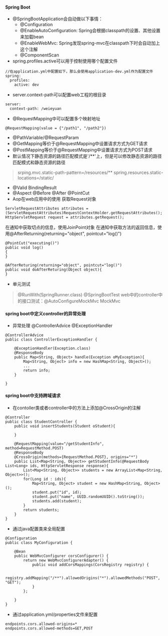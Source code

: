 #### Spring Boot ####
* @SpringBootApplication会自动做以下事情：
  * @Configuration
  * @EnableAutoConfiguration: Spring会根据classpath的设置、其他设置来加载bean
  * @EnableWebMvc: Spring发现spring-mvc在classpath下时会自动加上这个注解
  * @ComponentScan
* spring.profiles.active可以用于控制使用哪个配置文件
```
//在application.yml中配置如下，那么会使用application-dev.yml作为配置文件
spring:
  profiles:
    active: dev
```
* server.context-path可以配置web工程的根目录
```
server:
  context-path: /weieyuan
``` 
* @RequestMapping中可以配置多个映射地址
```
@RequestMapping(value = {"/path1", "/path2"})
```
* @PathVariable/@RequestParam
* @GetMapping等价于@RequestMapping中设置请求方式为GET请求
* @PostMapping等价于@RequestMapping中设置请求方式为POST请求
* 默认情况下静态资源的路径匹配模式是'/**'上，但是可以修改静态资源的路径匹配模式和静态资源的路径
> srping.mvc.static-path-pattern=/resources/**
> spring.resources.static-locations=/static/
* @Valid BindingResult
* @Aspect @Before @After @PointCut
* Aop在web应用中的使用
获取Request对象

```
ServletRequestAttributes attributes = (ServletRequestAttributes)RequestContextHolder.getRequestAttributes();
HttpServletRequest request = attributes.getRequest();
```

在通知中获取切点的信息，使用JoinPoint对象
在通知中获取方法的返回信息，使用@AfterReturning(returning="object", pointcut="log()")

```
@PointCut("executing()")
public void log()
{
}

@AfterReturing(returning="object", pointcut="log()")
public void doAfterReturing(Object object){
}
```

* 单元测试
> @RunWith(SpringRunner.class) @SpringBootTest
> web中的controller中的接口测试：@AutoConfigureMockMvc MockMvc

#### spring boot中定义controller的异常处理
* 异常处理
@ControllerAdvice @ExceptionHandler

```
@ControllerAdvice
public class ControllerExceptionHandler {
	
	@ExceptionHandler(Exception.class)
	@ResponseBody
	public Map<String, Object> handle(Exception oMyException){
		Map<String, Object> info = new HashMap<String, Object>();
		...
		return info;
	}

}
```

#### spring boot中支持跨域请求
* 在contoller类或者controller中的方法上添加@CrossOrigin的注解

```
@Controller
public class StudentController {
	public void insertStudents(Student oStudent){
		
	}
	
	@RequestMapping(value="/getStudentInfo", method=RequestMethod.POST)
	@ResponseBody
	@CrossOrigin(methods={RequestMethod.POST}, origins="*")
	public List<Map<String, Object>> getStudentInfo(@RequestBody List<Long> ids, HttpServletResponse response){
		List<Map<String, Object>> students = new ArrayList<Map<String, Object>>();
		for(Long id : ids){
			Map<String, Object> student = new HashMap<String, Object>();
			student.put("id", id);
			student.put("name", UUID.randomUUID().toString());
			students.add(student);
		}
		return students;
	}
}
```

* 通过java配置类来全局配置

```
@Configuration
public class MyConfiguration {

	@Bean
	public WebMvcConfigurer corsConfigurer() {
		return new WebMvcConfigurerAdapter() {
			public void addCorsMappings(CorsRegistry registry) {

				registry.addMapping("/**").allowedOrigins("*").allowedMethods("POST", "GET");
			}
		};

	}
}
```

* 通过application.yml/properties文件来配置

```
endpoints.cors.allowed-origins=*
endpoints.cors.allowed-methods=GET,POST
```
